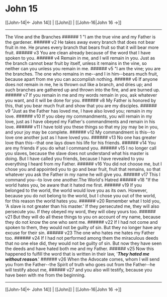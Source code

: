 # John 15

[[John-14|← John 14]] | [[John]] | [[John-16|John 16 →]]
***

The Vine and the Branches ###### 1 "I am the true vine and my Father is the gardener. ###### v2 He takes away every branch that does not bear fruit in me. He prunes every branch that bears fruit so that it will bear more fruit. ###### v3 You are clean already because of the word that I have spoken to you. ###### v4 Remain in me, and I will remain in you. Just as the branch cannot bear fruit by itself, unless it remains in the vine, so neither can you unless you remain in me. ###### v5 "I am the vine; you are the branches. The one who remains in me--and I in him--bears much fruit, because apart from me you can accomplish nothing. ###### v6 If anyone does not remain in me, he is thrown out like a branch, and dries up; and such branches are gathered up and thrown into the fire, and are burned up. ###### v7 If you remain in me and my words remain in you, ask whatever you want, and it will be done for you. ###### v8 My Father is honored by this, that you bear much fruit and show that you are my disciples. ###### v9 "Just as the Father has loved me, I have also loved you; remain in my love. ###### v10 If you obey my commandments, you will remain in my love, just as I have obeyed my Father's commandments and remain in his love. ###### v11 I have told you these things so that my joy may be in you, and your joy may be complete. ###### v12 My commandment is this--to love one another just as I have loved you. ###### v13 No one has greater love than this--that one lays down his life for his friends. ###### v14 You are my friends if you do what I command you. ###### v15 I no longer call you slaves, because the slave does not understand what his master is doing. But I have called you friends, because I have revealed to you everything I heard from my Father. ###### v16 You did not choose me, but I chose you and appointed you to go and bear fruit, fruit that remains, so that whatever you ask the Father in my name he will give you. ###### v17 This I command you--to love one another.The World's Hatred ###### v18 "If the world hates you, be aware that it hated me first. ###### v19 If you belonged to the world, the world would love you as its own. However, because you do not belong to the world, but I chose you out of the world, for this reason the world hates you. ###### v20 Remember what I told you, 'A slave is not greater than his master.' If they persecuted me, they will also persecute you. If they obeyed my word, they will obey yours too. ###### v21 But they will do all these things to you on account of my name, because they do not know the one who sent me. ###### v22 If I had not come and spoken to them, they would not be guilty of sin. But they no longer have any excuse for their sin. ###### v23 The one who hates me hates my Father too. ###### v24 If I had not performed among them the miraculous deeds that no one else did, they would not be guilty of sin. But now they have seen the deeds and have hated both me and my Father. ###### v25 Now this happened to fulfill the word that is written in their law, '**_They hated me without reason_**.' ###### v26 When the Advocate comes, whom I will send you from the Father--the Spirit of truth who goes out from the Father--he will testify about me, ###### v27 and you also will testify, because you have been with me from the beginning.

***
[[John-14|← John 14]] | [[John]] | [[John-16|John 16 →]]
